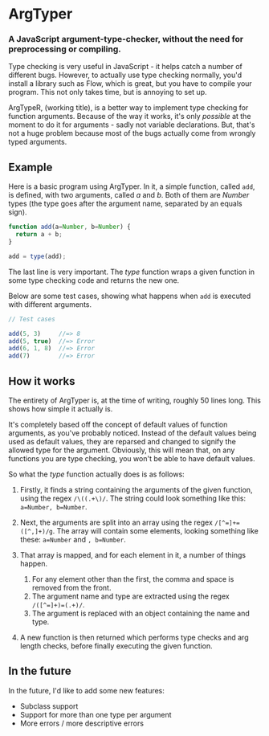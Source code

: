 # ArgTyper

### A JavaScript argument-type-checker, without the need for preprocessing or compiling.

Type checking is very useful in JavaScript - it helps catch a number of different bugs.
However, to actually use type checking normally, you'd install a library such as Flow,
which is great, but you have to compile your program. This not only takes time, but is
annoying to set up.

ArgTypeR, (working title), is a better way to implement type checking for function arguments.
Because of the way it works, it's only _possible_ at the moment to do it for arguments -
sadly not variable declarations. But, that's not a huge problem because most of the bugs
actually come from wrongly typed arguments.

## Example

Here is a basic program using ArgTyper. In it, a simple function, called `add`, is defined,
with two arguments, called _a_ and _b_. Both of them are _Number_ types (the type goes
after the argument name, separated by an equals sign).

```javascript
function add(a=Number, b=Number) {
  return a + b;
}

add = type(add);
```

The last line is very important. The _type_ function wraps a given function in some type
checking code and returns the new one.

Below are some test cases, showing what happens when `add` is executed with different
arguments.

```javascript
// Test cases

add(5, 3)     //=> 8
add(5, true)  //=> Error
add(6, 1, 8)  //=> Error
add(7)        //=> Error
```

## How it works

The entirety of ArgTyper is, at the time of writing, roughly 50 lines long. This shows how
simple it actually is.

It's completely based off the concept of default values of function arguments, as you've
probably noticed. Instead of the default values being used as default values, they are
reparsed and changed to signify the allowed type for the argument. Obviously, this will
mean that, on any functions you are type checking, you won't be able to have default values.

So what the _type_ function actually does is as follows:

 1. Firstly, it finds a string containing the arguments of the given function, using the
    regex `/\((.+\)/`. The string could look something like this: `a=Number, b=Number`.

 2. Next, the arguments are split into an array using the regex `/[^=]+=([^,]+)/g`.
    The array will contain some elements, looking something like these: `a=Number` and `, b=Number`.

 3. That array is mapped, and for each element in it, a number of things happen.
    1. For any element other than the first, the comma and space is removed from the front.
    2. The argument name and type are extracted using the regex `/([^=]+)=(.+)/`.
    3. The argument is replaced with an object containing the name and type.

 4. A new function is then returned which performs type checks and arg length checks, before
    finally executing the given function.

## In the future

In the future, I'd like to add some new features:

 - Subclass support
 - Support for more than one type per argument
 - More errors / more descriptive errors
